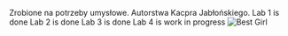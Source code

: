 Zrobione na potrzeby umysłowe. Autorstwa Kacpra Jabłońskiego.
Lab 1 is done
Lab 2 is done
Lab 3 is done
Lab 4 is work in progress
![Best Girl](https://preview.redd.it/l4ap4ir9uds31.jpg?auto=webp&s=b9cc21015da7e262dfca54020da52c9a5c82ee14)

